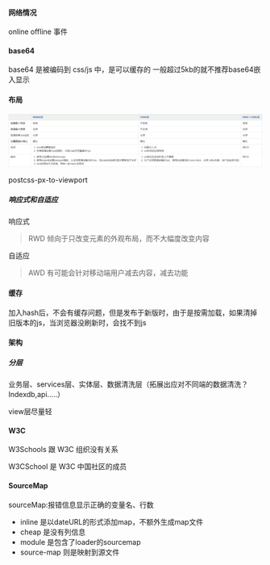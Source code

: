 
#### 网络情况
online  offline 事件


#### base64
base64 是被编码到 css/js 中，是可以缓存的
一般超过5kb的就不推荐base64嵌入显示



#### 布局

![REM +  *SıpxjZIŞ  Z scss mixin , ](../../../Note.assets/clip_image001.png)

postcss-px-to-viewport

##### 响应式和自适应
响应式	
> RWD 倾向于只改变元素的外观布局，而不大幅度改变内容

自适应	
> AWD 有可能会针对移动端用户减去内容，减去功能


#### 缓存
加入hash后，不会有缓存问题，但是发布于新版时，由于是按需加载，如果清掉旧版本的js，当浏览器没刷新时，会找不到js





#### 架构

##### 分层

业务层、services层、实体层、数据清洗层（拓展出应对不同端的数据清洗？Indexdb,api…..）

view层尽量轻



#### W3C

W3Schools 跟 W3C 组织没有关系

W3CSchool 是 W3C 中国社区的成员



#### SourceMap

sourceMap:报错信息显示正确的变量名、行数

- inline 是以dateURL的形式添加map，不额外生成map文件
- cheap     是没有列信息
- module 是包含了loader的sourcemap
- source-map     则是映射到源文件

